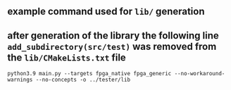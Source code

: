 ## example command used for `lib/` generation 
## after generation of the library the following line `add_subdirectory(src/test)` was removed from the `lib/CMakeLists.txt` file
```
python3.9 main.py --targets fpga_native fpga_generic --no-workaround-warnings --no-concepts -o ../tester/lib
```
